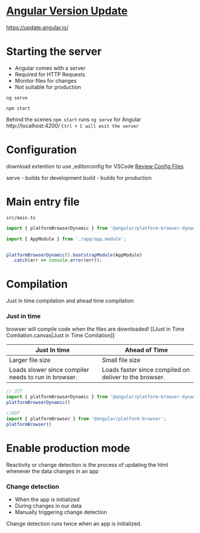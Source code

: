 # [Angular Version Update](https://www.udemy.com/course/complete-angular-developer-zero-to-mastery/learn/lecture/29938280#overview)
https://update.angular.io/


# Starting the server
- Angular comes with a server
- Required for HTTP Requests
- Monitor files for changes
- Not suitable for production

```shell
ng serve
```

```
npm start
```
Behind the scenes `npm start` runs `ng serve` for Angular
http://localhost:4200/
`Ctrl + C will exit the server`


# Configuration
download extention to use ,editorconfig for VSCode
[Review Config Files](https://www.udemy.com/course/complete-angular-developer-zero-to-mastery/learn/lecture/29537559#overview)

serve - builds for development
build - builds for production

# Main entry file
`src/main.ts`

```ts
import { platformBrowserDynamic } from '@angular/platform-browser-dynamic';

import { AppModule } from './app/app.module';


platformBrowserDynamic().bootstrapModule(AppModule)
  .catch(err => console.error(err));
```


# Compilation
Just in time compilation and ahead time compilation
### Just in time
browser will compile code when the files are downloaded!
[[Just in Time Comilation.canvas|Just in Time Comilation]]


| Just In time | Ahead of Time | 
| -------- | -------- | 
| Larger file size | Small file size| 
 |   Loads slower since compiler needs to run in browser.    | Loads faster since compiled on deliver to the browser. | 

```ts
// JIT 
import { platformBrowserDynamic } from '@angular/platform-browser-dynamic';
platformBrowserDynamic()

//AOT
import { platformBrowser } from '@angular/platform-browser';
platformBrowser()
```


# Enable production mode

Reactivity or change detection is the process of updating the html whenever the data changes in an app

### Change detection
- When the app is initialized
- During changes in our data
- Manually triggering change detection

Change detection runs twice when an app is initialized.

